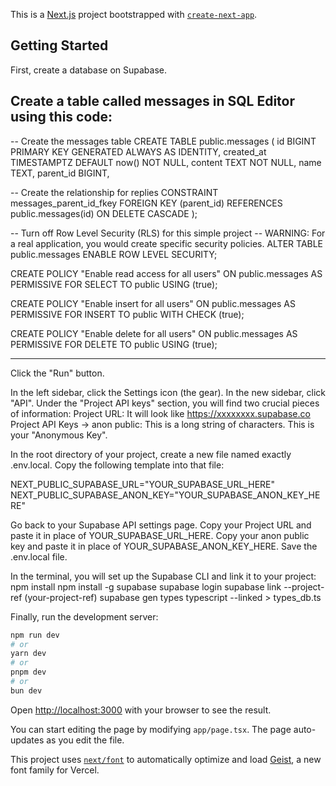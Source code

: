 This is a [Next.js](https://nextjs.org) project bootstrapped with [`create-next-app`](https://nextjs.org/docs/app/api-reference/cli/create-next-app).

## Getting Started

First, create a database on Supabase.

Create a table called messages in SQL Editor using this code:
-------------------------------------------------------------
-- Create the messages table
CREATE TABLE public.messages (
  id BIGINT PRIMARY KEY GENERATED ALWAYS AS IDENTITY,
  created_at TIMESTAMPTZ DEFAULT now() NOT NULL,
  content TEXT NOT NULL,
  name TEXT,
  parent_id BIGINT,

  -- Create the relationship for replies
  CONSTRAINT messages_parent_id_fkey
    FOREIGN KEY (parent_id)
    REFERENCES public.messages(id)
    ON DELETE CASCADE
);

-- Turn off Row Level Security (RLS) for this simple project
-- WARNING: For a real application, you would create specific security policies.
ALTER TABLE public.messages ENABLE ROW LEVEL SECURITY;

CREATE POLICY "Enable read access for all users" ON public.messages
AS PERMISSIVE FOR SELECT
TO public
USING (true);

CREATE POLICY "Enable insert for all users" ON public.messages
AS PERMISSIVE FOR INSERT
TO public
WITH CHECK (true);

CREATE POLICY "Enable delete for all users" ON public.messages
AS PERMISSIVE FOR DELETE
TO public
USING (true);

-----------------------------------------------------------
Click the "Run" button.

In the left sidebar, click the Settings icon (the gear).
In the new sidebar, click "API".
Under the "Project API keys" section, you will find two crucial pieces of information:
Project URL: It will look like https://xxxxxxxx.supabase.co
Project API Keys -> anon public: This is a long string of characters. This is your "Anonymous Key".

In the root directory of your project, create a new file named exactly .env.local.
Copy the following template into that file:

NEXT_PUBLIC_SUPABASE_URL="YOUR_SUPABASE_URL_HERE"
NEXT_PUBLIC_SUPABASE_ANON_KEY="YOUR_SUPABASE_ANON_KEY_HERE"

Go back to your Supabase API settings page.
Copy your Project URL and paste it in place of YOUR_SUPABASE_URL_HERE.
Copy your anon public key and paste it in place of YOUR_SUPABASE_ANON_KEY_HERE.
Save the .env.local file.

In the terminal, you will set up the Supabase CLI and link it to your project:
npm install
npm install -g supabase
supabase login
supabase link --project-ref (your-project-ref)
supabase gen types typescript --linked > types_db.ts


Finally, run the development server:

```bash
npm run dev
# or
yarn dev
# or
pnpm dev
# or
bun dev
```

Open [http://localhost:3000](http://localhost:3000) with your browser to see the result.

You can start editing the page by modifying `app/page.tsx`. The page auto-updates as you edit the file.

This project uses [`next/font`](https://nextjs.org/docs/app/building-your-application/optimizing/fonts) to automatically optimize and load [Geist](https://vercel.com/font), a new font family for Vercel.


